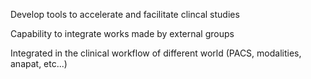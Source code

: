 Develop tools to accelerate and facilitate clincal studies

Capability to integrate works made by external groups

Integrated in the clinical workflow of different world (PACS, modalities, anapat, etc...)

